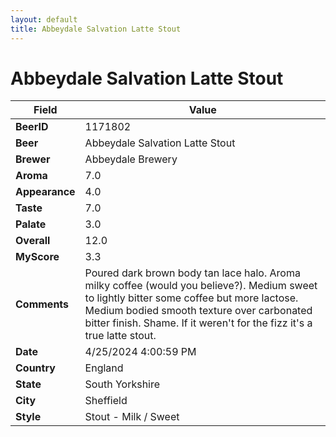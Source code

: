 ```yaml
---
layout: default
title: Abbeydale Salvation Latte Stout
---
```


# Abbeydale Salvation Latte Stout

| Field         | Value     |
|---------------|-----------|
| **BeerID** | 1171802 |
| **Beer** | Abbeydale Salvation Latte Stout |
| **Brewer** | Abbeydale Brewery |
| **Aroma** | 7.0 |
| **Appearance** | 4.0 |
| **Taste** | 7.0 |
| **Palate** | 3.0 |
| **Overall** | 12.0 |
| **MyScore** | 3.3 |
| **Comments** | Poured dark brown body tan lace halo. Aroma milky coffee (would you believe?). Medium sweet to lightly bitter some coffee but more lactose. Medium bodied smooth texture over carbonated bitter finish. Shame. If it weren't for the fizz it's a true latte stout. |
| **Date** | 4/25/2024 4:00:59 PM |
| **Country** | England |
| **State** | South Yorkshire |
| **City** | Sheffield |
| **Style** | Stout - Milk / Sweet |
